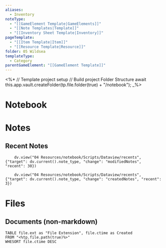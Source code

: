 ```yaml
---
aliases:
  - Inventory
noteType:
  - "[[GameElement Template|GameElements]]"
  - "[[Note Templates|Template]]"
  - "[[Inventory Sheet Template|Inventory]]"
pageTemplate:
  - "[[Item Template|Item]]"
  - "[[Resource Template|Resource]]"
folder: 05 Wildsea
templateType:
  - Category
parentGameElement: "[[GameElement Template]]"
---
```

<%*
// Template project setup 
// Build project Folder Structure
await this.app.vault.createFolder(tp.file.folder(true) + "/notebook");
_%>
# Notebook

# Notes
## Recent Notes 

```dataviewjs
    dv.view("04 Resources/notebook/Scripts/Dataview/recents", {"target": dv.current().note_type, "change": "modifiedNotes", "recent": 30})
```

```dataiewjs
    dv.view("04 Resources/notebook/Scripts/Dataview/recents", {"target": dv.current().note_type, "change": "createdNotes", "recent": 3})

```
# Files 
## Documents (non-markdown)
```dataview
TABLE file.ext as "File Extension", file.ctime as Created
FROM "<%tp.file.path(true)%>"
WHESORT file.ctime DESC
```

